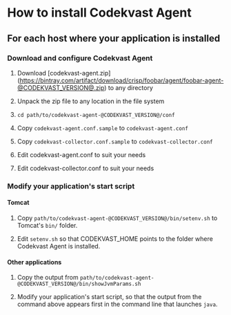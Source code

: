 # How to install Codekvast Agent

## For each host where your application is installed

### Download and configure Codekvast Agent

1. Download [codekvast-agent.zip] (https://bintray.com/artifact/download/crisp/foobar/agent/foobar-agent-@CODEKVAST_VERSION@.zip) to any
directory

1. Unpack the zip file to any location in the file system

1. `cd path/to/codekvast-agent-@CODEKVAST_VERSION@/conf`

1. Copy `codekvast-agent.conf.sample` to `codekvast-agent.conf`

1. Copy `codekvast-collector.conf.sample` to `codekvast-collector.conf`

1. Edit codekvast-agent.conf to suit your needs

1. Edit codekvast-collector.conf to suit your needs

### Modify your application's start script

#### Tomcat

1. Copy `path/to/codekvast-agent-@CODEKVAST_VERSION@/bin/setenv.sh` to Tomcat's `bin/` folder.

1. Edit `setenv.sh` so that CODEKVAST_HOME points to the folder where Codekvast Agent is installed.

#### Other applications

1. Copy the output from  `path/to/codekvast-agent-@CODEKVAST_VERSION@/bin/showJvmParams.sh`

1. Modify your application's start script, so that the output from the command above appears first in the command line that launches `java`.


